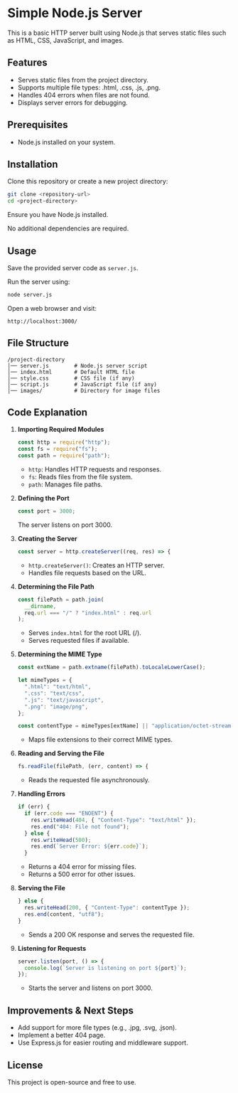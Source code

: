 # Simple Node.js Server

This is a basic HTTP server built using Node.js that serves static files such as HTML, CSS, JavaScript, and images.

## Features

- Serves static files from the project directory.
- Supports multiple file types: .html, .css, .js, .png.
- Handles 404 errors when files are not found.
- Displays server errors for debugging.

## Prerequisites

- Node.js installed on your system.

## Installation

Clone this repository or create a new project directory:

```sh
git clone <repository-url>
cd <project-directory>
```

Ensure you have Node.js installed.

No additional dependencies are required.

## Usage

Save the provided server code as `server.js`.

Run the server using:

```sh
node server.js
```

Open a web browser and visit:

```
http://localhost:3000/
```

## File Structure

```
/project-directory
│── server.js        # Node.js server script
│── index.html       # Default HTML file
│── style.css        # CSS file (if any)
│── script.js        # JavaScript file (if any)
│── images/          # Directory for image files
```

## Code Explanation

1. **Importing Required Modules**

    ```js
    const http = require("http");
    const fs = require("fs");
    const path = require("path");
    ```

    - `http`: Handles HTTP requests and responses.
    - `fs`: Reads files from the file system.
    - `path`: Manages file paths.

2. **Defining the Port**

    ```js
    const port = 3000;
    ```

    The server listens on port 3000.

3. **Creating the Server**

    ```js
    const server = http.createServer((req, res) => {
    ```

    - `http.createServer()`: Creates an HTTP server.
    - Handles file requests based on the URL.

4. **Determining the File Path**

    ```js
    const filePath = path.join(
      __dirname,
      req.url === "/" ? "index.html" : req.url
    );
    ```

    - Serves `index.html` for the root URL (/).
    - Serves requested files if available.

5. **Determining the MIME Type**

    ```js
    const extName = path.extname(filePath).toLocaleLowerCase();

    let mimeTypes = {
      ".html": "text/html",
      ".css": "text/css",
      ".js": "text/javascript",
      ".png": "image/png",
    };

    const contentType = mimeTypes[extName] || "application/octet-stream";
    ```

    - Maps file extensions to their correct MIME types.

6. **Reading and Serving the File**

    ```js
    fs.readFile(filePath, (err, content) => {
    ```

    - Reads the requested file asynchronously.

7. **Handling Errors**

    ```js
    if (err) {
      if (err.code === "ENOENT") {
        res.writeHead(404, { "Content-Type": "text/html" });
        res.end("404: File not found");
      } else {
        res.writeHead(500);
        res.end(`Server Error: ${err.code}`);
      }
    ```

    - Returns a 404 error for missing files.
    - Returns a 500 error for other issues.

8. **Serving the File**

    ```js
    } else {
      res.writeHead(200, { "Content-Type": contentType });
      res.end(content, "utf8");
    }
    ```

    - Sends a 200 OK response and serves the requested file.

9. **Listening for Requests**

    ```js
    server.listen(port, () => {
      console.log(`Server is listening on port ${port}`);
    });
    ```

    - Starts the server and listens on port 3000.

## Improvements & Next Steps

- Add support for more file types (e.g., .jpg, .svg, .json).
- Implement a better 404 page.
- Use Express.js for easier routing and middleware support.

## License

This project is open-source and free to use.
